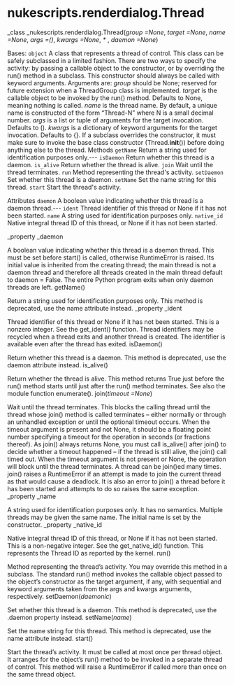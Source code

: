 # nukescripts.renderdialog.Thread
_class _nukescripts.renderdialog.Thread(_group =None_, _target =None_, _name =None_, _args =()_, _kwargs =None_, _*_ , _daemon =None_)

Bases: `object`
A class that represents a thread of control.
This class can be safely subclassed in a limited fashion. There are two ways to specify the activity: by passing a callable object to the constructor, or by overriding the run() method in a subclass.
This constructor should always be called with keyword arguments. Arguments are:
_group_ should be None; reserved for future extension when a ThreadGroup class is implemented.
_target_ is the callable object to be invoked by the run() method. Defaults to None, meaning nothing is called.
_name_ is the thread name. By default, a unique name is constructed of the form “Thread-N” where N is a small decimal number.
_args_ is a list or tuple of arguments for the target invocation. Defaults to ().
_kwargs_ is a dictionary of keyword arguments for the target invocation. Defaults to {}.
If a subclass overrides the constructor, it must make sure to invoke the base class constructor (Thread.__init__()) before doing anything else to the thread.
Methods
`getName`  Return a string used for identification purposes only.---
`isDaemon`  Return whether this thread is a daemon.
`is_alive`  Return whether the thread is alive.
`join`  Wait until the thread terminates.
`run`  Method representing the thread's activity.
`setDaemon`  Set whether this thread is a daemon.
`setName`  Set the name string for this thread.
`start`  Start the thread's activity.

Attributes
`daemon`  A boolean value indicating whether this thread is a daemon thread.---
`ident`  Thread identifier of this thread or None if it has not been started.
`name`  A string used for identification purposes only.
`native_id`  Native integral thread ID of this thread, or None if it has not been started.

_property _daemon

A boolean value indicating whether this thread is a daemon thread.
This must be set before start() is called, otherwise RuntimeError is raised. Its initial value is inherited from the creating thread; the main thread is not a daemon thread and therefore all threads created in the main thread default to daemon = False.
The entire Python program exits when only daemon threads are left.
getName()

Return a string used for identification purposes only.
This method is deprecated, use the name attribute instead.
_property _ident

Thread identifier of this thread or None if it has not been started.
This is a nonzero integer. See the get_ident() function. Thread identifiers may be recycled when a thread exits and another thread is created. The identifier is available even after the thread has exited.
isDaemon()

Return whether this thread is a daemon.
This method is deprecated, use the daemon attribute instead.
is_alive()

Return whether the thread is alive.
This method returns True just before the run() method starts until just after the run() method terminates. See also the module function enumerate().
join(_timeout =None_)

Wait until the thread terminates.
This blocks the calling thread until the thread whose join() method is called terminates – either normally or through an unhandled exception or until the optional timeout occurs.
When the timeout argument is present and not None, it should be a floating point number specifying a timeout for the operation in seconds (or fractions thereof). As join() always returns None, you must call is_alive() after join() to decide whether a timeout happened – if the thread is still alive, the join() call timed out.
When the timeout argument is not present or None, the operation will block until the thread terminates.
A thread can be join()ed many times.
join() raises a RuntimeError if an attempt is made to join the current thread as that would cause a deadlock. It is also an error to join() a thread before it has been started and attempts to do so raises the same exception.
_property _name

A string used for identification purposes only.
It has no semantics. Multiple threads may be given the same name. The initial name is set by the constructor.
_property _native_id

Native integral thread ID of this thread, or None if it has not been started.
This is a non-negative integer. See the get_native_id() function. This represents the Thread ID as reported by the kernel.
run()

Method representing the thread’s activity.
You may override this method in a subclass. The standard run() method invokes the callable object passed to the object’s constructor as the target argument, if any, with sequential and keyword arguments taken from the args and kwargs arguments, respectively.
setDaemon(_daemonic_)

Set whether this thread is a daemon.
This method is deprecated, use the .daemon property instead.
setName(_name_)

Set the name string for this thread.
This method is deprecated, use the name attribute instead.
start()

Start the thread’s activity.
It must be called at most once per thread object. It arranges for the object’s run() method to be invoked in a separate thread of control.
This method will raise a RuntimeError if called more than once on the same thread object.
